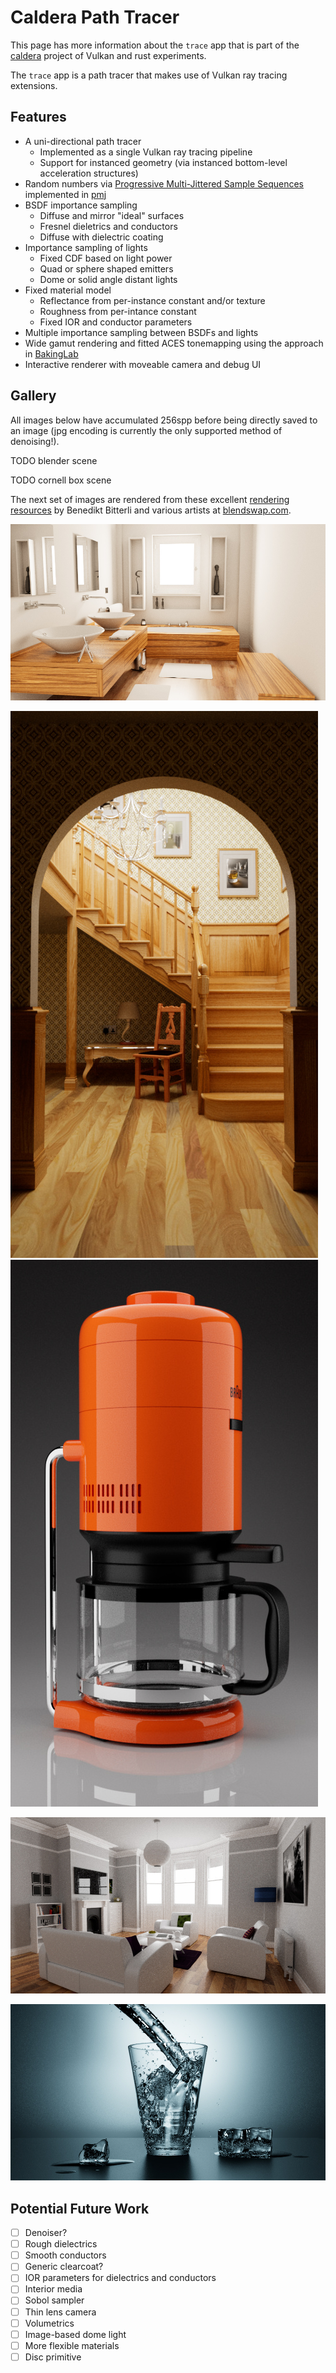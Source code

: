 # Caldera Path Tracer

This page has more information about the `trace` app that is part of the [caldera](https://github.com/sjb3d/caldera) project of Vulkan and rust experiments.

The `trace` app is a path tracer that makes use of Vulkan ray tracing extensions.

## Features

* A uni-directional path tracer
  * Implemented as a single Vulkan ray tracing pipeline
  * Support for instanced geometry (via instanced bottom-level acceleration structures)
* Random numbers via [Progressive Multi-Jittered Sample Sequences](https://graphics.pixar.com/library/ProgressiveMultiJitteredSampling/) implemented in [pmj](https://github.com/sjb3d/pmj)
* BSDF importance sampling
  * Diffuse and mirror "ideal" surfaces
  * Fresnel dieletrics and conductors
  * Diffuse with dielectric coating
* Importance sampling of lights
  * Fixed CDF based on light power
  * Quad or sphere shaped emitters
  * Dome or solid angle distant lights
* Fixed material model
  * Reflectance from per-instance constant and/or texture
  * Roughness from per-intance constant
  * Fixed IOR and conductor parameters
* Multiple importance sampling between BSDFs and lights
* Wide gamut rendering and fitted ACES tonemapping using the approach in [BakingLab](https://github.com/TheRealMJP/BakingLab/blob/master/BakingLab/ACES.hlsl)
* Interactive renderer with moveable camera and debug UI

## Gallery

All images below have accumulated 256spp before being directly saved to an image (jpg encoding is currently the only supported method of denoising!).

TODO blender scene

TODO cornell box scene

The next set of images are rendered from these excellent [rendering resources](https://benedikt-bitterli.me/resources/) by Benedikt Bitterli and various artists at [blendswap.com](https://blendswap.com/).

![bathroom2](bathroom2.jpg)

![staircase](staircase.jpg) ![coffee](coffee.jpg)

![living-room-2](living-room-2.jpg)

![glass-of-water](glass-of-water.jpg)

## Potential Future Work

- [ ] Denoiser?
- [ ] Rough dielectrics
- [ ] Smooth conductors
- [ ] Generic clearcoat?
- [ ] IOR parameters for dielectrics and conductors
- [ ] Interior media
- [ ] Sobol sampler
- [ ] Thin lens camera
- [ ] Volumetrics
- [ ] Image-based dome light
- [ ] More flexible materials
- [ ] Disc primitive
